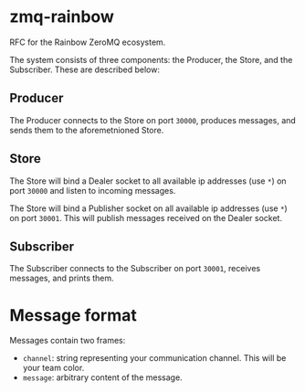 zmq-rainbow
===========

RFC for the Rainbow ZeroMQ ecosystem.

The system consists of three components: the Producer, the Store, and the Subscriber. These are described below:

## Producer
The Producer connects to the Store on port `30000`, produces messages, and sends them to the aforemetnioned Store.


## Store
The Store will bind a Dealer socket to all available ip addresses (use `*`) on port `30000` and listen to incoming messages.

The Store will bind a Publisher socket on all available ip addresses (use `*`) on port `30001`. This will publish messages received on the Dealer socket.


## Subscriber
The Subscriber connects to the Subscriber on port `30001`, receives messages, and prints them. 


# Message format
Messages contain two frames:

 - `channel`: string representing your communication channel. This will be your team color.
 - `message`: arbitrary content of the message.
